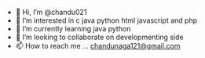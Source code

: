 - 👋 Hi, I’m @chandu021
- 👀 I’m interested in c java python html javascript and php
- 🌱 I’m currently learning java python
- 💞️ I’m looking to collaborate on developmenting side
- 📫 How to reach me ...
chandunaga121@gmail.com
<!---
chandu021/chandu021 is a ✨ special ✨ repository because its `README.md` (this file) appears on your GitHub profile.
You can click the Preview link to take a look at your changes.
--->
